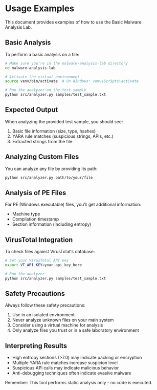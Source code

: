 # Usage Examples

This document provides examples of how to use the Basic Malware Analysis Lab.

## Basic Analysis

To perform a basic analysis on a file:

```bash
# Make sure you're in the malware-analysis-lab directory
cd malware-analysis-lab

# Activate the virtual environment
source venv/bin/activate  # On Windows: venv\Scripts\activate

# Run the analyzer on the test sample
python src/analyzer.py samples/test_sample.txt
```

## Expected Output

When analyzing the provided test sample, you should see:
1. Basic file information (size, type, hashes)
2. YARA rule matches (suspicious strings, APIs, etc.)
3. Extracted strings from the file

## Analyzing Custom Files

You can analyze any file by providing its path:

```bash
python src/analyzer.py path/to/your/file
```

## Analysis of PE Files

For PE (Windows executable) files, you'll get additional information:
- Machine type
- Compilation timestamp
- Section information (including entropy)

## VirusTotal Integration

To check files against VirusTotal's database:

```bash
# Set your VirusTotal API key
export VT_API_KEY=your_api_key_here

# Run the analyzer
python src/analyzer.py samples/test_sample.txt
```

## Safety Precautions

Always follow these safety precautions:
1. Use in an isolated environment
2. Never analyze unknown files on your main system
3. Consider using a virtual machine for analysis
4. Only analyze files you trust or in a safe laboratory environment

## Interpreting Results

- High entropy sections (>7.0) may indicate packing or encryption
- Multiple YARA rule matches increase suspicion level
- Suspicious API calls may indicate malicious behavior
- Anti-debugging techniques often indicate evasive malware

Remember: This tool performs static analysis only - no code is executed.
